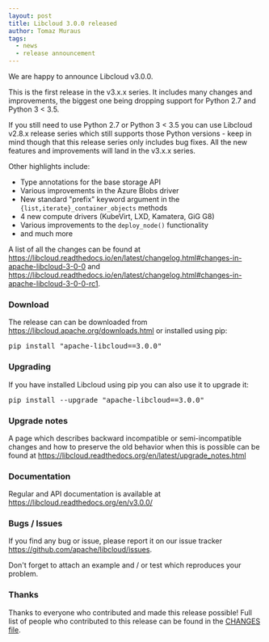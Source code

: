 ```yaml
---
layout: post
title: Libcloud 3.0.0 released
author: Tomaz Muraus
tags:
  - news
  - release announcement
---
```


We are happy to announce Libcloud v3.0.0.

This is the first release in the v3.x.x series. It includes many changes
and improvements, the biggest one being dropping support for Python 2.7 and
Python 3 < 3.5.

If you still need to use Python 2.7 or Python 3 < 3.5 you can use Libcloud
v2.8.x release series which still supports those Python versions - keep in
mind though that this release series only includes bug fixes. All the new
features and improvements will land in the v3.x.x series.

Other highlights include:

* Type annotations for the base storage API
* Various improvements in the Azure Blobs driver
* New standard "prefix" keyword argument in the ``{list,iterate}_container_objects``
  methods
* 4 new compute drivers (KubeVirt, LXD, Kamatera, GiG G8)
* Various improvements to the ``deploy_node()`` functionality
* and much more

A list of all the changes can be found at
<https://libcloud.readthedocs.io/en/latest/changelog.html#changes-in-apache-libcloud-3-0-0> and
<https://libcloud.readthedocs.io/en/latest/changelog.html#changes-in-apache-libcloud-3-0-0-rc1>.

### Download

The release can can be downloaded from
<https://libcloud.apache.org/downloads.html> or installed using pip:

<pre>
pip install "apache-libcloud==3.0.0"
</pre>

### Upgrading

If you have installed Libcloud using pip you can also use it to upgrade it:

<pre>
pip install --upgrade "apache-libcloud==3.0.0"
</pre>

### Upgrade notes

A page which describes backward incompatible or semi-incompatible
changes and how to preserve the old behavior when this is possible
can be found at <https://libcloud.readthedocs.org/en/latest/upgrade_notes.html>

### Documentation

Regular and API documentation is available at <https://libcloud.readthedocs.org/en/v3.0.0/>

### Bugs / Issues

If you find any bug or issue, please report it on our issue tracker
<https://github.com/apache/libcloud/issues>.

Don't forget to attach an example and / or test which reproduces your
problem.

### Thanks

Thanks to everyone who contributed and made this release possible! Full
list of people who contributed to this release can be found in the
[CHANGES file][1].

[1]: https://libcloud.readthedocs.org/en/v3.0.0/changelog.html
